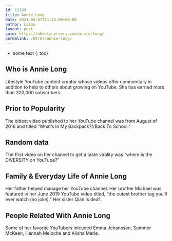 ```yaml
---
id: 12189
title: Annie Long
date: 2021-04-07T11:25:08+00:00
author: Laima
layout: post
guid: https://ukdataservers.com/annie-long/
permalink: /04/07/annie-long/
---
```


* some text
{: toc}


## Who is Annie Long
                  
                  
                  
Lifestyle YouTube content creator whose videos offer commentary in addition to help to others about growing on YouTube. She has earned more than 320,000 subscribers.
                  
              
            
              
            
                
                
                
## Prior to Popularity
                  
                  
                  
The oldest video published to her YouTube channel was from August of 2016 and titled &#8220;What&#8217;s In My Backpack?//Back To School.&#8221;
                  
              
            
              
            
                
                
                
## Random data
                  
                  
                  
The first video on her channel to get a taste virality was &#8220;where is the DIVERSITY on YouTube?&#8221;
                  
              
            
              
            
                
                
                
## Family & Everyday Life of Annie Long
                  
                  
                  
Her father helped manage her YouTube channel. Her brother Michael was featured in her June 2019 YouTube video titled, &#8220;the cutest brother tag you&#8217;ll ever watch (no joke).&#8221; Her sister Qian is deaf.
                  
              
            
              
            
                
                
                
## People Related With Annie Long
                  
                  
                  
Some of her favorite YouTubers inlcuded Emma Johansson, Summer McKeen, Hannah Meloche and Alisha Marie.
                  
              
            
              
            
                
              
            
              
              
            
            
              
            
          
          
          